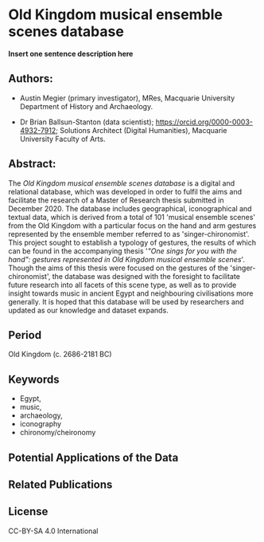 # Old Kingdom musical ensemble scenes database

**Insert one sentence description here**


## Authors:

-   Austin Megier (primary investigator),
    MRes, Macquarie University Department of History and
    Archaeology.

-   Dr Brian Ballsun-Stanton (data scientist);
    <https://orcid.org/0000-0003-4932-7912>; Solutions Architect
    (Digital Humanities), Macquarie University Faculty of Arts.


## Abstract:
The *Old Kingdom musical ensemble scenes database* is a digital and relational
database, which was developed in order to fulfil the aims and facilitate the research of
a Master of Research thesis submitted in December 2020. The database includes
geographical, iconographical and textual data, which is derived from a total of
101 'musical ensemble scenes' from the Old Kingdom with a particular focus on
the hand and arm gestures represented by the ensemble member referred to as
'singer-chironomist'. This project sought to establish a typology of gestures,
the results of which can be found in the accompanying thesis '*"One sings for you
with the hand": gestures represented in Old Kingdom musical ensemble scenes*'.
Though the aims of this thesis were focused on the gestures of the 'singer-chironomist',
the database was designed with the foresight to facilitate future research into
all facets of this scene type, as well as to provide insight towards music
in ancient Egypt and neighbouring civilisations more generally. It is hoped that
this database will be used by researchers and updated as our knowledge and dataset
expands.


## Period
Old Kingdom (c. 2686-2181 BC)


## Keywords
* Egypt,
* music,
* archaeology,
* iconography
* chironomy/cheironomy

## Potential Applications of the Data

## Related Publications

## License
CC-BY-SA 4.0 International
